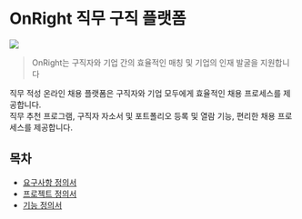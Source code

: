 # OnRight 직무 구직 플랫폼

![](https://i.imgur.com/weP0NGA.png)

> OnRight는 구직자와 기업 간의 효율적인 매칭 및 기업의 인재 발굴을 지원합니다</br>

직무 적성 온라인 채용 플랫폼은 구직자와 기업 모두에게 효율적인 채용 프로세스를 제공합니다.</br>
직무 추천 프로그램, 구직자 자소서 및 포트폴리오 등록 및 열람 기능, 편리한 채용 프로세스를 제공합니다.</br>



## 목차
- [요구사항 정의서](https://github.com/nakyeonko3/devcamp-onboarding-04/blob/main/design/%EC%9A%94%EA%B5%AC%EC%82%AC%ED%95%AD%20%EC%A0%95%EC%9D%98%EC%84%9C.md)
- [프로젝트 정의서](https://github.com/nakyeonko3/devcamp-onboarding-04/blob/main/design/%ED%94%84%EB%A1%9C%EC%A0%9D%ED%8A%B8%20%EC%A0%95%EC%9D%98%EC%84%9C.md)
- [기능 정의서](https://github.com/nakyeonko3/devcamp-onboarding-04/blob/main/design/%EA%B8%B0%EB%8A%A5%20%EC%A0%95%EC%9D%98%EC%84%9C.md)

